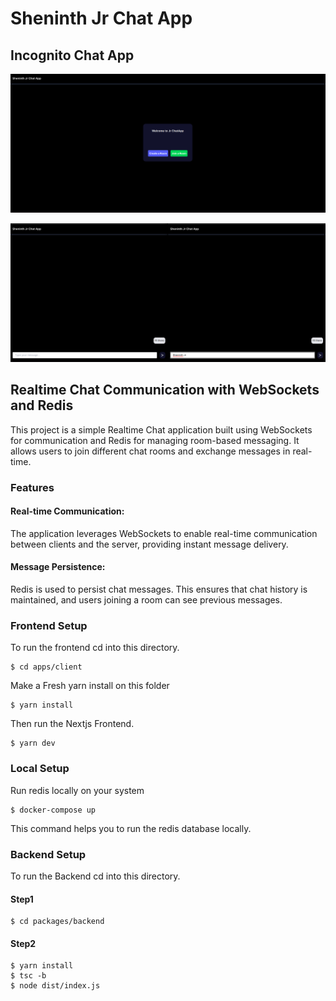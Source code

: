 # Sheninth Jr Chat App

## Incognito Chat App

![Alt Text](/1.png)

![Alt Text](/2.png)

## Realtime Chat Communication with WebSockets and Redis

This project is a simple Realtime Chat application built using WebSockets for communication and Redis for managing room-based messaging. It allows users to join different chat rooms and exchange messages in real-time.

### Features

#### Real-time Communication: 
The application leverages WebSockets to enable real-time communication between clients and the server, providing instant message delivery.

#### Message Persistence: 
Redis is used to persist chat messages. This ensures that chat history is maintained, and users joining a room can see previous messages.

### Frontend Setup

To run the frontend cd into this directory.

```
$ cd apps/client
```

Make a Fresh yarn install on this folder

```
$ yarn install
```

Then run the Nextjs Frontend.

```
$ yarn dev
```

### Local Setup

Run redis locally on your system

```
$ docker-compose up
```

This command helps you to run the redis database locally.

### Backend Setup

To run the Backend cd into this directory.

#### Step1

```
$ cd packages/backend
```

#### Step2

```
$ yarn install
$ tsc -b
$ node dist/index.js
```

